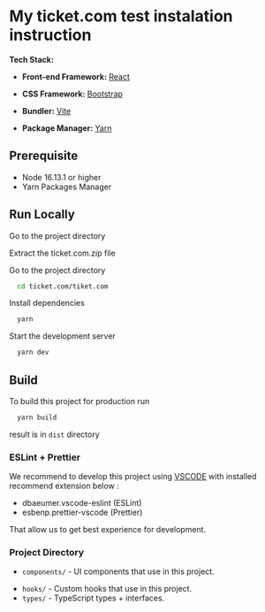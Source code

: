 # My ticket.com test instalation instruction

**Tech Stack:**

* **Front-end Framework:** [React](https://reactjs.org/)

* **CSS Framework:** [Bootstrap](https://getbootstrap.com/)

* **Bundler:** [Vite](https://vitejs.dev/)

* **Package Manager:** [Yarn](https://yarnpkg.com/)

## Prerequisite

* Node 16.13.1 or higher
* Yarn Packages Manager

## Run Locally

Go to the project directory

Extract the ticket.com.zip file 

Go to the project directory
```bash
  cd ticket.com/tiket.com
```

Install dependencies

```bash
  yarn
```

Start the development server

```bash
  yarn dev
```

## Build

To build this project for production run

```bash
  yarn build
```

result is in `dist` directory

### ESLint + Prettier

We recommend to develop this project using [VSCODE](https://code.visualstudio.com/) with installed recommend extension below :

* dbaeumer.vscode-eslint (ESLint)
* esbenp.prettier-vscode (Prettier)

That allow us to get best experience for development.

### Project Directory

- `components/` - UI components that use in this project.
* `hooks/` - Custom hooks that use in this project.
* `types/` - TypeScript types + interfaces.
